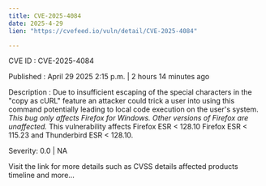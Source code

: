 ```yaml
---
title: CVE-2025-4084
date: 2025-4-29
lien: "https://cvefeed.io/vuln/detail/CVE-2025-4084"

---
```


CVE ID : CVE-2025-4084

Published :  April 29
2025
2:15 p.m. | 2 hours
14 minutes ago

Description : Due to insufficient escaping of the special characters in the "copy as cURL" feature
an attacker could trick a user into using this command
potentially leading to local code execution on the user's system.
*This bug only affects Firefox for Windows. Other versions of Firefox are unaffected.* This vulnerability affects Firefox ESR < 128.10
Firefox ESR < 115.23
and Thunderbird ESR < 128.10.

Severity: 0.0 | NA

Visit the link for more details
such as CVSS details
affected products
timeline
and more...
